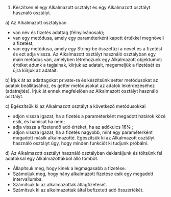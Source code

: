 1. Készítsen el egy Alkalmazott osztályt és egy Alkalmazott osztályt használó osztályt.

a) Az Alkalmazott osztályban
- van név és fizetés adattag (félnyilvánosak);
- van egy metódusa, amely egy paraméterként kapott értékkel megnöveli a fizetést;
- van egy metódusa, amely egy String-be összefűzi a nevet és a fizetést és ezt adja vissza.
Az Alkalmazott osztályt használó osztályban egy main metódus van, amelyben létrehozunk egy Alkalmazott objektumot: értéket adunk a tagjainak, kiírjuk az adatait, megemeljük a fizetését és újra kiírjuk az adatait.

b) Írjuk át az adattagokat private-ra és készítsünk setter metódusokat az adatok beállításához, és getter metódusokat az adatok lekérdezéséhez (adatrejtés). Írjuk át ennek megfelelően az Alkalmazott osztályt használó osztályt.

c) Egészítsük ki az Alkalmazott osztályt a következő metódusokkal
- adjon vissza igazat, ha a fizetés a paraméterként megadott határok közé esik, és hamisat ha nem;
- adja vissza a fizetendő adó értéket, ha az adókulcs 16% ;
- adjon vissza igazat, ha a fizetés nagyobb, mint egy paraméterként megadott másik alkalmazotté. Egészítsük ki az Alkalmazott osztályt használó osztályt úgy, hogy minden funkciót ki tudjunk próbálni.

d) Az Alkalmazott osztályt használó osztályban deklaráljunk és töltsünk fel adatokkal egy Alkalmazottakból álló tömböt.
- Állapítsuk meg, hogy kinek a legmagasabb a fizetése.
- Számoljuk meg, hogy hány alkalmazott fizetése esik egy megadott intervallumba.
- Számítsuk ki az alkalmazottak átlagfizetését.
- Számítsuk ki az alkalmazottak által befizetett adó összértékét.
